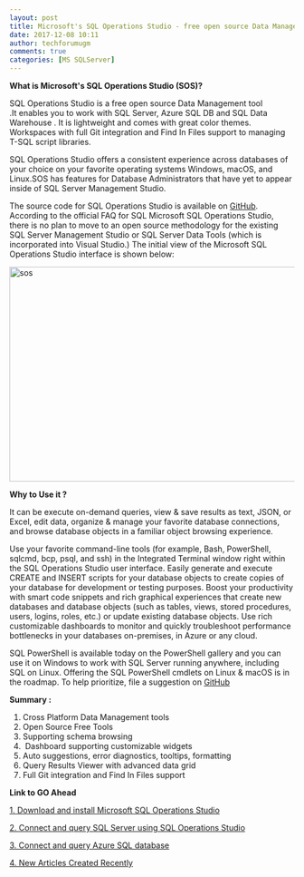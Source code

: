 ```yaml
---
layout: post
title: Microsoft's SQL Operations Studio - free open source Data Management tool
date: 2017-12-08 10:11
author: techforumugm
comments: true
categories: [MS SQLServer]
---
```

<strong>What is Microsoft's SQL Operations Studio (SOS)?</strong>

SQL Operations Studio is a free open source Data Management tool .It enables you to work with SQL Server, Azure SQL DB and SQL Data Warehouse . It is lightweight and comes with great color themes. Workspaces with full Git integration and Find In Files support to managing T-SQL script libraries.

SQL Operations Studio offers a consistent experience across databases of your choice on your favorite operating systems Windows, macOS, and Linux.SOS has features for Database Administrators that have yet to appear inside of SQL Server Management Studio.

The source code for SQL Operations Studio is available on <a href="https://github.com/Microsoft/sqlopsstudio" target="_blank" rel="noopener">GitHub</a>. According to the official FAQ for SQL Microsoft SQL Operations Studio, there is no plan to move to an open source methodology for the existing SQL Server Management Studio or SQL Server Data Tools (which is incorporated into Visual Studio.) The initial view of the Microsoft SQL Operations Studio interface is shown below:

<img class="alignnone size-full wp-image-792" src="https://techforumugm.files.wordpress.com/2017/12/sos.png" alt="sos" width="713" height="379" />

<strong>Why to Use it ?</strong>

It can be execute on-demand queries, view &amp; save results as text, JSON, or Excel, edit data, organize &amp; manage your favorite database connections, and browse database objects in a familiar object browsing experience.

Use your favorite command-line tools (for example, Bash, PowerShell, sqlcmd, bcp, psql, and ssh) in the Integrated Terminal window right within the SQL Operations Studio user interface. Easily generate and execute CREATE and INSERT scripts for your database objects to create copies of your database for development or testing purposes. Boost your productivity with smart code snippets and rich graphical experiences that create new databases and database objects (such as tables, views, stored procedures, users, logins, roles, etc.) or update existing database objects. Use rich customizable dashboards to monitor and quickly troubleshoot performance bottlenecks in your databases on-premises, in Azure or any cloud.

SQL PowerShell is available today on the PowerShell gallery and you can use it on Windows to work with SQL Server running anywhere, including SQL on Linux. Offering the SQL PowerShell cmdlets on Linux &amp; macOS is in the roadmap. To help prioritize, file a suggestion on <a href="https://github.com/microsoft/sqlopsstudio/issues">GitHub</a>

<strong>Summary :</strong>
<ol>
	<li>Cross Platform Data Management tools</li>
	<li>Open Source Free Tools</li>
	<li>Supporting schema browsing</li>
	<li> Dashboard supporting customizable widgets</li>
	<li>Auto suggestions, error diagnostics, tooltips, formatting</li>
	<li>Query Results Viewer with advanced data grid</li>
	<li>Full Git integration and Find In Files support</li>
</ol>
<strong>Link to GO Ahead </strong>

<a href="https://docs.microsoft.com/en-us/sql/sql-operations-studio/download">1. Download and install Microsoft SQL Operations Studio</a>

<a href="https://docs.microsoft.com/en-us/sql/sql-operations-studio/quickstart-sql-server">2. Connect and query SQL Server using SQL Operations Studio</a>

<a href="https://docs.microsoft.com/en-us/sql/sql-operations-studio/quickstart-sql-database">3. Connect and query Azure SQL database</a>

<a href="https://docs.microsoft.com/en-us/sql/sql-operations-studio/new-updated-sql-operations-studio">4. New Articles Created Recently</a>

&nbsp;
